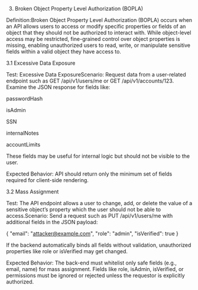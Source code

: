 3. Broken Object Property Level Authorization (BOPLA)

Definition:Broken Object Property Level Authorization (BOPLA) occurs when an API allows users to access or modify specific properties or fields of an object that they should not be authorized to interact with. While object-level access may be restricted, fine-grained control over object properties is missing, enabling unauthorized users to read, write, or manipulate sensitive fields within a valid object they have access to.

3.1 Excessive Data Exposure

Test: Excessive Data ExposureScenario: Request data from a user-related endpoint such as GET /api/v1/users/me or GET /api/v1/accounts/123. Examine the JSON response for fields like:

passwordHash

isAdmin

SSN

internalNotes

accountLimits

These fields may be useful for internal logic but should not be visible to the user.

Expected Behavior: API should return only the minimum set of fields required for client-side rendering.

3.2 Mass Assignment

Test: The API endpoint allows a user to change, add, or delete the value of a sensitive object’s property which the user should not be able to access.Scenario: Send a request such as PUT /api/v1/users/me with additional fields in the JSON payload:

{
  "email": "attacker@example.com",
  "role": "admin",
  "isVerified": true
}

If the backend automatically binds all fields without validation, unauthorized properties like role or isVerified may get changed.

Expected Behavior: The back-end must whitelist only safe fields (e.g., email, name) for mass assignment. Fields like role, isAdmin, isVerified, or permissions must be ignored or rejected unless the requestor is explicitly authorized.
